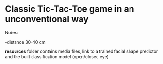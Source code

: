 # Сlassic Tic-Tac-Toe game in an unconventional way

Notes:

-distance 30-40 cm

**resources** folder contains media files, link to a trained facial shape predictor and the built classification model (open/closed eye)

